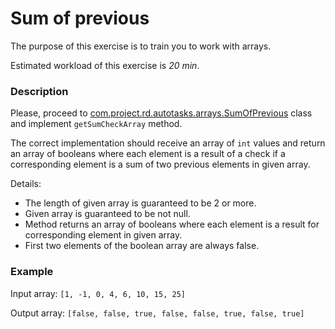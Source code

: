 # Sum of previous

The purpose of this exercise is to train you to work with arrays.

Estimated workload of this exercise is _20 min_.

### Description
Please, proceed to [com.project.rd.autotasks.arrays.SumOfPrevious](src/main/java/com/project/rd/autotasks/arrays/SumOfPrevious.java) class
and implement `getSumCheckArray` method.

The correct implementation should receive an array of `int` values 
and return an array of booleans where each element is a result 
of a check if a corresponding element is a sum 
of two previous elements in given array.

Details:
- The length of given array is guaranteed to be 2 or more.
- Given array is guaranteed to be not null.
- Method returns an array of booleans where each element is a result for corresponding element in given array.
- First two elements of the boolean array are always false.

### Example
Input array: `[1, -1, 0, 4, 6, 10, 15, 25]`

Output array: `[false, false, true, false, false, true, false, true]`